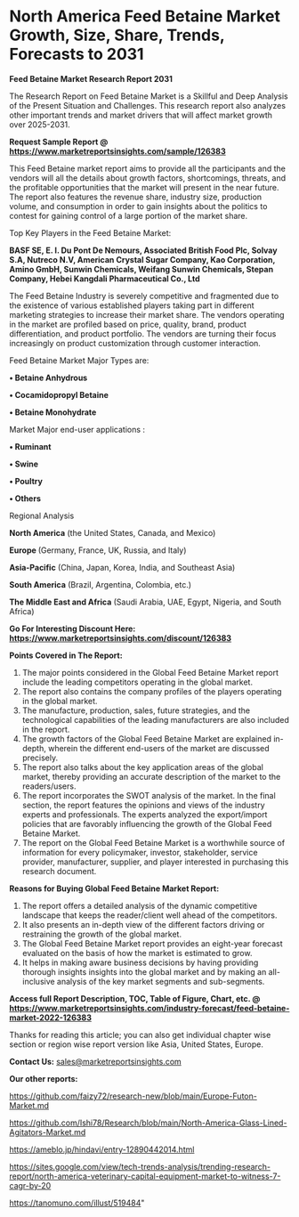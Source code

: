 # North America Feed Betaine Market Growth, Size, Share, Trends, Forecasts to 2031

<strong>Feed Betaine Market Research Report 2031</strong>

The Research Report on Feed Betaine Market is a Skillful and Deep Analysis of the Present Situation and Challenges. This research report also analyzes other important trends and market drivers that will affect market growth over 2025-2031.

<strong>Request Sample Report @ <a href=https://www.marketreportsinsights.com/sample/126383>https://www.marketreportsinsights.com/sample/126383</a></strong>

This Feed Betaine market report aims to provide all the participants and the vendors will all the details about growth factors, shortcomings, threats, and the profitable opportunities that the market will present in the near future. The report also features the revenue share, industry size, production volume, and consumption in order to gain insights about the politics to contest for gaining control of a large portion of the market share.

Top Key Players in the Feed Betaine Market:

<strong>BASF SE, E. I. Du Pont De Nemours, Associated British Food Plc, Solvay S.A, Nutreco N.V, American Crystal Sugar Company, Kao Corporation, Amino GmbH, Sunwin Chemicals, Weifang Sunwin Chemicals, Stepan Company, Hebei Kangdali Pharmaceutical Co., Ltd</strong>

The Feed Betaine Industry is severely competitive and fragmented due to the existence of various established players taking part in different marketing strategies to increase their market share. The vendors operating in the market are profiled based on price, quality, brand, product differentiation, and product portfolio. The vendors are turning their focus increasingly on product customization through customer interaction.

Feed Betaine Market Major Types are:

<strong>• Betaine Anhydrous

• Cocamidopropyl Betaine

• Betaine Monohydrate</strong>

Market Major end-user applications :

<strong>• Ruminant

• Swine

• Poultry

• Others</strong>

Regional Analysis

</u><strong><b>North America</b></strong> (the United States, Canada, and Mexico)

<strong><b>Europe </b></strong>(Germany, France, UK, Russia, and Italy)

<strong><b>Asia-Pacific</b></strong> (China, Japan, Korea, India, and Southeast Asia)

<strong><b>South America</b></strong> (Brazil, Argentina, Colombia, etc.)

<strong><b>The Middle East and Africa</b></strong> (Saudi Arabia, UAE, Egypt, Nigeria, and South Africa)

<strong>Go For Interesting Discount Here: <a href=https://www.marketreportsinsights.com/discount/126383>https://www.marketreportsinsights.com/discount/126383</a></strong>

<strong>Points Covered in The Report:</strong>
<ol>
  <li>The major points considered in the Global Feed Betaine Market report include the leading competitors operating in the global market.</li>
  <li>The report also contains the company profiles of the players operating in the global market.</li>
  <li>The manufacture, production, sales, future strategies, and the technological capabilities of the leading manufacturers are also included in the report.</li>
  <li>The growth factors of the Global Feed Betaine Market are explained in-depth, wherein the different end-users of the market are discussed precisely.</li>
  <li>The report also talks about the key application areas of the global market, thereby providing an accurate description of the market to the readers/users.</li>
  <li>The report incorporates the SWOT analysis of the market. In the final section, the report features the opinions and views of the industry experts and professionals. The experts analyzed the export/import policies that are favorably influencing the growth of the Global Feed Betaine Market.</li>
  <li>The report on the Global Feed Betaine Market is a worthwhile source of information for every policymaker, investor, stakeholder, service provider, manufacturer, supplier, and player interested in purchasing this research document.</li>
</ol>
<strong>Reasons for Buying Global Feed Betaine Market Report:</strong>

<ol>
  <li>The report offers a detailed analysis of the dynamic competitive landscape that keeps the reader/client well ahead of the competitors.</li>
  <li>It also presents an in-depth view of the different factors driving or restraining the growth of the global market.</li>
  <li>The Global Feed Betaine Market report provides an eight-year forecast evaluated on the basis of how the market is estimated to grow.</li>
  <li>It helps in making aware business decisions by having providing thorough insights insights into the global market and by making an all-inclusive analysis of the key market segments and sub-segments.</li>
</ol>
<strong>Access full Report Description, TOC, Table of Figure, Chart, etc. @ <a href=https://www.marketreportsinsights.com/industry-forecast/feed-betaine-market-2022-126383>https://www.marketreportsinsights.com/industry-forecast/feed-betaine-market-2022-126383</a></strong>


Thanks for reading this article; you can also get individual chapter wise section or region wise report version like Asia, United States, Europe.

<strong>Contact Us:</strong>
sales@marketreportsinsights.com

<strong>Our other reports:</strong>

<a href=https://github.com/faizy72/research-new/blob/main/Europe-Futon-Market.md>https://github.com/faizy72/research-new/blob/main/Europe-Futon-Market.md</a>

<a href=https://github.com/Ishi78/Research/blob/main/North-America-Glass-Lined-Agitators-Market.md>https://github.com/Ishi78/Research/blob/main/North-America-Glass-Lined-Agitators-Market.md</a>

<a href=https://ameblo.jp/hindavi/entry-12890442014.html>https://ameblo.jp/hindavi/entry-12890442014.html</a>

<a href=https://sites.google.com/view/tech-trends-analysis/trending-research-report/north-america-veterinary-capital-equipment-market-to-witness-7-cagr-by-20>https://sites.google.com/view/tech-trends-analysis/trending-research-report/north-america-veterinary-capital-equipment-market-to-witness-7-cagr-by-20</a>

<a href=https://tanomuno.com/illust/519484>https://tanomuno.com/illust/519484</a>"
